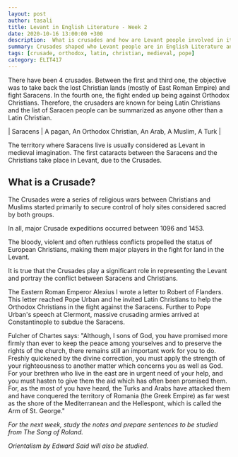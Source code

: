 ```yaml
---
layout: post
author: tasali
title: Levant in English Literature - Week 2
date: 2020-10-16 13:00:00 +300
description:  What is crusades and how are Levant people involved in it?
summary: Crusades shaped who Levant people are in English Literature and understanding them could be a good starting point.
tags: [crusade, orthodox, latin, christian, medieval, pope]
category: ELIT417 
---
```


There have been 4 crusades. Between the first and third one, the objective was to take back the lost Christian lands (mostly of East Roman Empire) and fight Saracens. In the fourth one, the fight ended up being against Orthodox Christians. Therefore, the crusaders are known for being Latin Christians and the list of Saracen people can be summarized as anyone other than a Latin Christian.

| Saracens | A pagan, An Orthodox Christian, An Arab, A Muslim, A Turk |

The territory where Saracens live is usually considered as Levant in medieval imagination. The first cataracts between the Saracens and the Christians take place in Levant, due to the Crusades.

## What is a Crusade?

The Crusades were a series of religious wars between Christians and Muslims started primarily to secure control of holy sites considered sacred by both groups.

In all, major Crusade expeditions occurred between 1096 and 1453.

The bloody, violent and often ruthless conflicts propelled the status of European Christians, making them major players in the fight for land in the Levant.

It is true that the Crusades play a significant role in representing the Levant and portray the conflict between Saracens and Christians.

The Eastern Roman Emperor Alexius I wrote a letter to Robert of Flanders. This letter reached Pope Urban and he invited Latin Christians to help the Orthodox Christians in the fight against the Saracens. Further to Pope Urban's speech at Clermont, massive crusading armies arrived at Constantinople to subdue the Saracens.

Fulcher of Chartes says: "Although, I sons of God, you have promised more firmly than ever to keep the peace among yourselves and to preserve the rights of the church, there remains still an important work for you to do. Freshly quickened by the divine correction, you must apply the strength of your righteousness to another matter which concerns you as well as God. For your brethren who live in the east are in urgent need of your help, and you must hasten to give them the aid which has often been promised them. For, as the most of you have heard, the Turks and Arabs have attacked them and have conquered the territory of Romania (the Greek Empire) as far west as the shore of the Mediterranean and the Hellespont, which is called the Arm of St. George."

*For the next week, study the notes and prepare sentences to be studied from The Song of Roland.*

*Orientalism by Edward Said will also be studied.*


